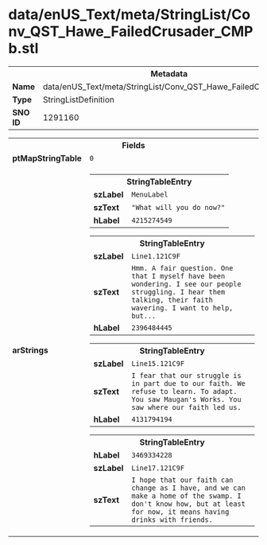<h1>data/enUS_Text/meta/StringList/Conv_QST_Hawe_FailedCrusader_CMPb.stl</h1><table><tr><th colspan="100%">Metadata</th></tr><tr><td><b>Name</b></td><td>data/enUS_Text/meta/StringList/Conv_QST_Hawe_FailedCrusader_CMPb.stl</td></tr><tr><td><b>Type</b></td><td>StringListDefinition</td></tr><tr><td><b>SNO ID</b></td><td>1291160</td></tr></table>

<table><tr><th colspan="100%">Fields</th></tr><tr><td><b>ptMapStringTable</b></td><td><code>0</code></td></tr><tr><td><b>arStrings</b></td><td><table><tr><th colspan="100%">StringTableEntry</th></tr><tr><td><b>szLabel</b></td><td><code>MenuLabel</code></td></tr><tr><td><b>szText</b></td><td><code>"What will you do now?"</code></td></tr><tr><td><b>hLabel</b></td><td><code>4215274549</code></td></tr></table>


<table><tr><th colspan="100%">StringTableEntry</th></tr><tr><td><b>szLabel</b></td><td><code>Line1.121C9F</code></td></tr><tr><td><b>szText</b></td><td><code>Hmm. A fair question. One that I myself have been wondering. I see our people struggling. I hear them talking, their faith wavering. I want to help, but...</code></td></tr><tr><td><b>hLabel</b></td><td><code>2396484445</code></td></tr></table>


<table><tr><th colspan="100%">StringTableEntry</th></tr><tr><td><b>szLabel</b></td><td><code>Line15.121C9F</code></td></tr><tr><td><b>szText</b></td><td><code>I fear that our struggle is in part due to our faith. We refuse to learn. To adapt. You saw Maugan's Works. You saw where our faith led us.</code></td></tr><tr><td><b>hLabel</b></td><td><code>4131794194</code></td></tr></table>


<table><tr><th colspan="100%">StringTableEntry</th></tr><tr><td><b>hLabel</b></td><td><code>3469334228</code></td></tr><tr><td><b>szLabel</b></td><td><code>Line17.121C9F</code></td></tr><tr><td><b>szText</b></td><td><code>I hope that our faith can change as I have, and we can make a home of the swamp. I don't know how, but at least for now, it means having drinks with friends.</code></td></tr></table>


</td></tr></table>

